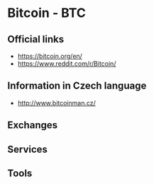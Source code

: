 Bitcoin - BTC
=======
## Official links
* https://bitcoin.org/en/
* https://www.reddit.com/r/Bitcoin/

## Information in Czech language
* http://www.bitcoinman.cz/

## Exchanges

## Services

## Tools